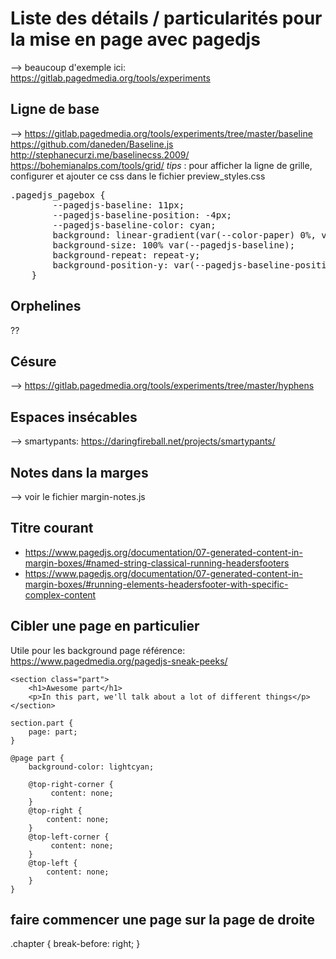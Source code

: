 # Liste des détails / particularités pour la mise en page avec pagedjs

--> beaucoup d'exemple ici: https://gitlab.pagedmedia.org/tools/experiments

## Ligne de base
--> https://gitlab.pagedmedia.org/tools/experiments/tree/master/baseline
https://github.com/daneden/Baseline.js
http://stephanecurzi.me/baselinecss.2009/
https://bohemianalps.com/tools/grid/
*tips* : pour afficher la ligne de grille, configurer et ajouter ce css dans le fichier preview_styles.css
<pre>
.pagedjs_pagebox {
        --pagedjs-baseline: 11px;
        --pagedjs-baseline-position: -4px;
        --pagedjs-baseline-color: cyan;
        background: linear-gradient(var(--color-paper) 0%, var(--color-paper) calc(var(--pagedjs-baseline) - 1px), var(--pagedjs-baseline-color) calc(var(--pagedjs-baseline) - 1px), var(--pagedjs-baseline-color) var(--pagedjs-baseline)), transparent;
        background-size: 100% var(--pagedjs-baseline);
        background-repeat: repeat-y;
        background-position-y: var(--pagedjs-baseline-position);
    }
</pre>

## Orphelines
??

## Césure
--> https://gitlab.pagedmedia.org/tools/experiments/tree/master/hyphens

## Espaces insécables
--> smartypants: https://daringfireball.net/projects/smartypants/

## Notes dans la marges 
--> voir le fichier margin-notes.js

## Titre courant 
- https://www.pagedjs.org/documentation/07-generated-content-in-margin-boxes/#named-string-classical-running-headersfooters
- https://www.pagedjs.org/documentation/07-generated-content-in-margin-boxes/#running-elements-headersfooter-with-specific-complex-content

## Cibler une page en particulier
Utile pour les background 
page référence: https://www.pagedmedia.org/pagedjs-sneak-peeks/

```
<section class="part">
    <h1>Awesome part</h1>
    <p>In this part, we'll talk about a lot of different things</p>
</section>
```

```
section.part {
    page: part;
}
```


```
@page part {
    background-color: lightcyan;
    
    @top-right-corner {
         content: none;
    }
    @top-right {
        content: none;
    }
    @top-left-corner {
         content: none;
    }
    @top-left {
        content: none;
    }
}
```

## faire commencer une page sur la page de droite
.chapter {
  break-before: right;
}









